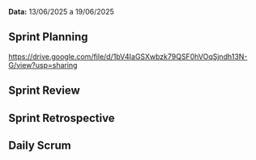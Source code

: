 **Data:** 13/06/2025 a 19/06/2025



## Sprint Planning
https://drive.google.com/file/d/1bV4IaGSXwbzk79QSF0hVOqSjndh13N-G/view?usp=sharing

## Sprint Review

## Sprint Retrospective

## Daily Scrum